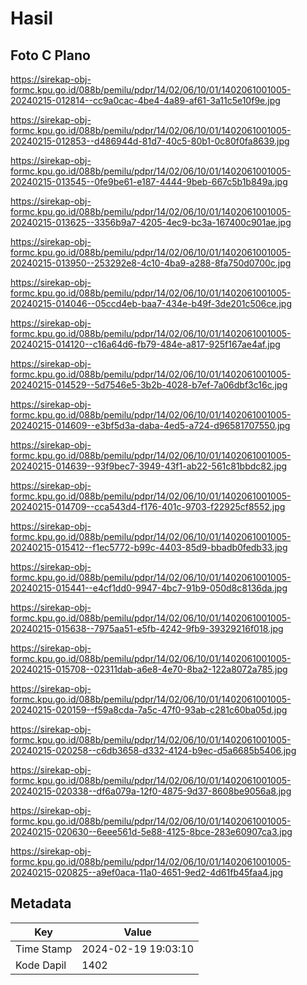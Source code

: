 # Hasil

## Foto C Plano

https://sirekap-obj-formc.kpu.go.id/088b/pemilu/pdpr/14/02/06/10/01/1402061001005-20240215-012814--cc9a0cac-4be4-4a89-af61-3a11c5e10f9e.jpg

https://sirekap-obj-formc.kpu.go.id/088b/pemilu/pdpr/14/02/06/10/01/1402061001005-20240215-012853--d486944d-81d7-40c5-80b1-0c80f0fa8639.jpg

https://sirekap-obj-formc.kpu.go.id/088b/pemilu/pdpr/14/02/06/10/01/1402061001005-20240215-013545--0fe9be61-e187-4444-9beb-667c5b1b849a.jpg

https://sirekap-obj-formc.kpu.go.id/088b/pemilu/pdpr/14/02/06/10/01/1402061001005-20240215-013625--3356b9a7-4205-4ec9-bc3a-167400c901ae.jpg

https://sirekap-obj-formc.kpu.go.id/088b/pemilu/pdpr/14/02/06/10/01/1402061001005-20240215-013950--253292e8-4c10-4ba9-a288-8fa750d0700c.jpg

https://sirekap-obj-formc.kpu.go.id/088b/pemilu/pdpr/14/02/06/10/01/1402061001005-20240215-014046--05ccd4eb-baa7-434e-b49f-3de201c506ce.jpg

https://sirekap-obj-formc.kpu.go.id/088b/pemilu/pdpr/14/02/06/10/01/1402061001005-20240215-014120--c16a64d6-fb79-484e-a817-925f167ae4af.jpg

https://sirekap-obj-formc.kpu.go.id/088b/pemilu/pdpr/14/02/06/10/01/1402061001005-20240215-014529--5d7546e5-3b2b-4028-b7ef-7a06dbf3c16c.jpg

https://sirekap-obj-formc.kpu.go.id/088b/pemilu/pdpr/14/02/06/10/01/1402061001005-20240215-014609--e3bf5d3a-daba-4ed5-a724-d96581707550.jpg

https://sirekap-obj-formc.kpu.go.id/088b/pemilu/pdpr/14/02/06/10/01/1402061001005-20240215-014639--93f9bec7-3949-43f1-ab22-561c81bbdc82.jpg

https://sirekap-obj-formc.kpu.go.id/088b/pemilu/pdpr/14/02/06/10/01/1402061001005-20240215-014709--cca543d4-f176-401c-9703-f22925cf8552.jpg

https://sirekap-obj-formc.kpu.go.id/088b/pemilu/pdpr/14/02/06/10/01/1402061001005-20240215-015412--f1ec5772-b99c-4403-85d9-bbadb0fedb33.jpg

https://sirekap-obj-formc.kpu.go.id/088b/pemilu/pdpr/14/02/06/10/01/1402061001005-20240215-015441--e4cf1dd0-9947-4bc7-91b9-050d8c8136da.jpg

https://sirekap-obj-formc.kpu.go.id/088b/pemilu/pdpr/14/02/06/10/01/1402061001005-20240215-015638--7975aa51-e5fb-4242-9fb9-39329216f018.jpg

https://sirekap-obj-formc.kpu.go.id/088b/pemilu/pdpr/14/02/06/10/01/1402061001005-20240215-015708--02311dab-a6e8-4e70-8ba2-122a8072a785.jpg

https://sirekap-obj-formc.kpu.go.id/088b/pemilu/pdpr/14/02/06/10/01/1402061001005-20240215-020159--f59a8cda-7a5c-47f0-93ab-c281c60ba05d.jpg

https://sirekap-obj-formc.kpu.go.id/088b/pemilu/pdpr/14/02/06/10/01/1402061001005-20240215-020258--c6db3658-d332-4124-b9ec-d5a6685b5406.jpg

https://sirekap-obj-formc.kpu.go.id/088b/pemilu/pdpr/14/02/06/10/01/1402061001005-20240215-020338--df6a079a-12f0-4875-9d37-8608be9056a8.jpg

https://sirekap-obj-formc.kpu.go.id/088b/pemilu/pdpr/14/02/06/10/01/1402061001005-20240215-020630--6eee561d-5e88-4125-8bce-283e60907ca3.jpg

https://sirekap-obj-formc.kpu.go.id/088b/pemilu/pdpr/14/02/06/10/01/1402061001005-20240215-020825--a9ef0aca-11a0-4651-9ed2-4d61fb45faa4.jpg


## Metadata

| Key        | Value               |
| ---------- | ------------------- |
| Time Stamp | 2024-02-19 19:03:10 |
| Kode Dapil | 1402                |



